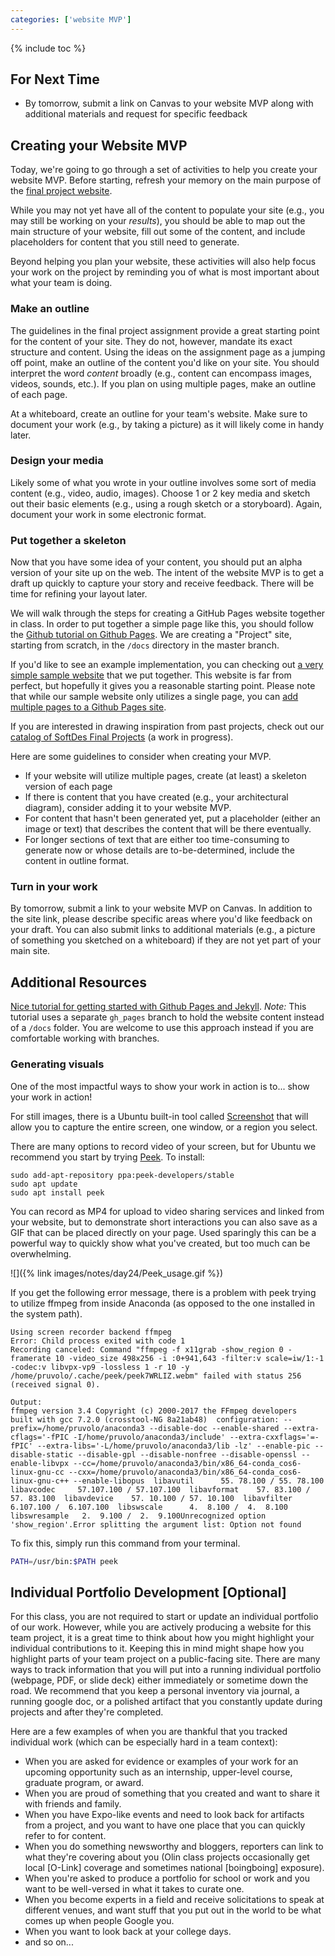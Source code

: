 ```yaml
---
categories: ['website MVP']
---
```


{% include toc %}

## For Next Time
* By tomorrow, submit a link on Canvas to your website MVP along with additional materials and request for specific feedback

## Creating your Website MVP

Today, we're going to go through a set of activities to help you create your website MVP.  Before starting, refresh your memory on the main purpose of the [final project website](/assignments/final-project#project-website).

While you may not yet have all of the content to populate your site (e.g., you may still be working on your *results*), you should be able to map out the main structure of your website, fill out some of the content, and include placeholders for content that you still need to generate.

Beyond helping you plan your website, these activities will also help focus your work on the project by reminding you of what is most important about what your team is doing.

### Make an outline

The guidelines in the final project assignment provide a great starting point for the content of your site.  They do not, however, mandate its exact structure and content.  Using the ideas on the assignment page as a jumping off point, make an outline of the content you'd like on your site.  You should interpret the word *content* broadly (e.g., content can encompass images, videos, sounds, etc.).  If you plan on using multiple pages, make an outline of each page.

At a whiteboard, create an outline for your team's website.  Make sure to document your work (e.g., by taking a picture) as it will likely come in handy later.

### Design your media

Likely some of what you wrote in your outline involves some sort of media content (e.g., video, audio, images).  Choose 1 or 2 key media and sketch out their basic elements (e.g., using a rough sketch or a storyboard).  Again, document your work in some electronic format.

### Put together a skeleton

Now that you have some idea of your content, you should put an alpha version of your site up on the web.
The intent of the website MVP is to get a draft up quickly to capture your story and receive feedback.  There will be time for refining your layout later.

We will walk through the steps for creating a GitHub Pages website together in class.
In order to put together a simple page like this, you should follow the [Github tutorial on Github Pages](https://pages.github.com/). We are creating a "Project" site, starting from scratch, in the `/docs` directory in the master branch.

If you'd like to see an example implementation, you can checking out [a very simple sample website](http://occamlab.github.io/tango_ros_bridge/) that we put together. This website is far from perfect, but hopefully it gives you a reasonable starting point. 
Please note that while our sample website only utilizes a single page, you can [add multiple pages to a Github Pages site](https://blog.github.com/2016-12-05-relative-links-for-github-pages/).

If you are interested in drawing inspiration from past projects, check out our [catalog of SoftDes Final Projects](https://docs.google.com/document/d/1cCEmrdajFPfXq-dxgS1S9IGY_k22eKGnDXYAvqlmw7E/edit?usp=sharing)  (a work in progress).


Here are some guidelines to consider when creating your MVP.
* If your website will utilize multiple pages, create (at least) a skeleton version of each page
* If there is content that you have created (e.g., your architectural diagram), consider adding it to your website MVP.
* For content that hasn't been generated yet, put a placeholder (either an image or text) that describes the content that will be there eventually.
* For longer sections of text that are either too time-consuming to generate now or whose details are to-be-determined, include the content in outline format.

### Turn in your work

By tomorrow, submit a link to your website MVP on Canvas.
In addition to the site link, please describe specific areas where you'd like feedback on your draft.
You can also submit links to additional materials (e.g., a picture of something you sketched on a whiteboard) if they are not yet part of your main site.


## Additional Resources

[Nice tutorial for getting started with Github Pages and Jekyll](https://24ways.org/2013/get-started-with-github-pages/). _Note:_ This tutorial uses a separate `gh_pages` branch to hold the website content instead of a `/docs` folder. You are welcome to use this approach instead if you are comfortable working with branches.


### Generating visuals

One of the most impactful ways to show your work in action is to... show your work in action!

For still images, there is a Ubuntu built-in tool called [Screenshot](https://help.ubuntu.com/lts/ubuntu-help/screen-shot-record.html) that will allow you to capture the entire screen, one window, or a region you select.

There are many options to record video of your screen, but for Ubuntu we recommend you start by trying [Peek](https://github.com/phw/peek). To install:

```
sudo add-apt-repository ppa:peek-developers/stable
sudo apt update
sudo apt install peek
```

You can record as MP4 for upload to video sharing services and linked from your website, but to demonstrate short interactions you can also save as a GIF that can be placed directly on your page.
Used sparingly this can be a powerful way to quickly show what you've created, but too much can be overwhelming.

![]({% link images/notes/day24/Peek_usage.gif %})

If you get the following error message, there is a problem with peek trying to utilize ffmpeg from inside Anaconda (as opposed to the one installed in the system path).

```
Using screen recorder backend ffmpeg
Error: Child process exited with code 1
Recording canceled: Command "ffmpeg -f x11grab -show_region 0 -framerate 10 -video_size 498x256 -i :0+941,643 -filter:v scale=iw/1:-1 -codec:v libvpx-vp9 -lossless 1 -r 10 -y /home/pruvolo/.cache/peek/peek7WRLIZ.webm" failed with status 256 (received signal 0).

Output:
ffmpeg version 3.4 Copyright (c) 2000-2017 the FFmpeg developers  built with gcc 7.2.0 (crosstool-NG 8a21ab48)  configuration: --prefix=/home/pruvolo/anaconda3 --disable-doc --enable-shared --extra-cflags='-fPIC -I/home/pruvolo/anaconda3/include' --extra-cxxflags='=-fPIC' --extra-libs='-L/home/pruvolo/anaconda3/lib -lz' --enable-pic --disable-static --disable-gpl --disable-nonfree --disable-openssl --enable-libvpx --cc=/home/pruvolo/anaconda3/bin/x86_64-conda_cos6-linux-gnu-cc --cxx=/home/pruvolo/anaconda3/bin/x86_64-conda_cos6-linux-gnu-c++ --enable-libopus  libavutil      55. 78.100 / 55. 78.100  libavcodec     57.107.100 / 57.107.100  libavformat    57. 83.100 / 57. 83.100  libavdevice    57. 10.100 / 57. 10.100  libavfilter     6.107.100 /  6.107.100  libswscale      4.  8.100 /  4.  8.100  libswresample   2.  9.100 /  2.  9.100Unrecognized option 'show_region'.Error splitting the argument list: Option not found
```

To fix this, simply run this command from your terminal.
``` bash
PATH=/usr/bin:$PATH peek
```


## Individual Portfolio Development [Optional]

For this class, you are not required to start or update an individual portfolio of our work. However, while you are actively producing a website for this team project, it is a great time to think about how you might highlight your individual contributions to it. Keeping this in mind might shape how you highlight parts of your team project on a public-facing site. There are many ways to track information that you will put into a running individual portfolio (webpage, PDF, or slide deck) either immediately or sometime down the road. We recommend that you keep a personal inventory via journal, a running google doc, or a polished artifact that you constantly update during projects and after they're completed.

Here are a few examples of when you are thankful that you tracked individual work (which can be especially hard in a team context):
* When you are asked for evidence or examples of your work for an upcoming opportunity such as an internship, upper-level course, graduate program, or award.
* When you are proud of something that you created and want to share it with friends and family.
* When you have Expo-like events and need to look back for artifacts from a project, and you want to have one place that you can quickly refer to for content.
* When you do something newsworthy and bloggers, reporters can link to what they're covering about you (Olin class projects occasionally get local [O-Link] coverage and sometimes national [boingboing] exposure).
* When you're asked to produce a portfolio for school or work and you want to be well-versed in what it takes to curate one.
* When you become experts in a field and receive solicitations to speak at different venues, and want stuff that you put out in the world to be what comes up when people Google you.
* When you want to look back at your college days.
* and so on...



